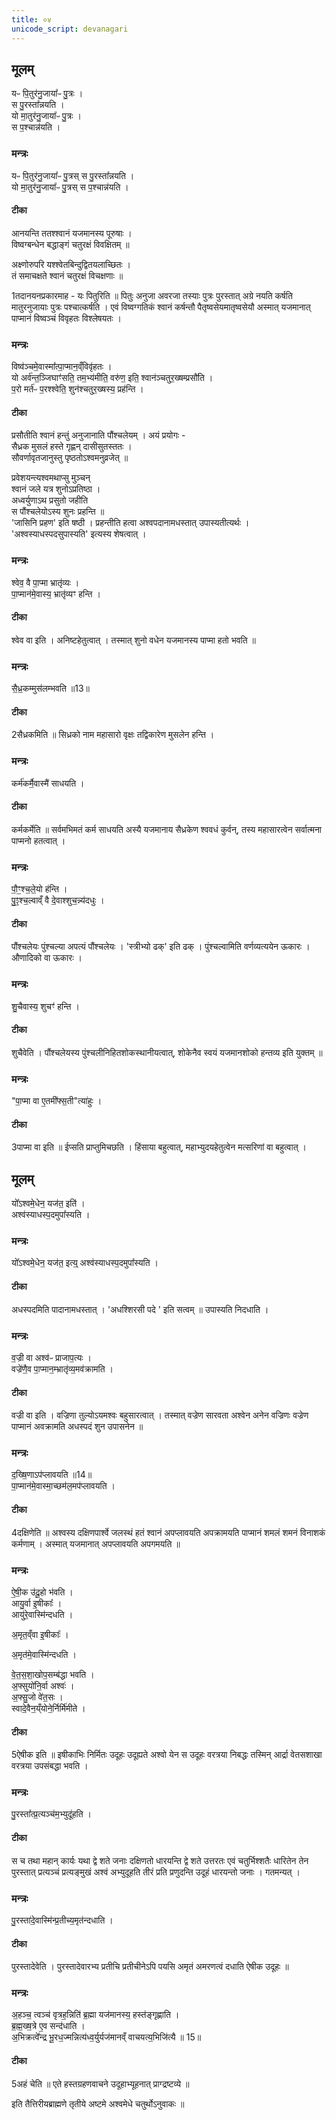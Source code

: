 ```yaml
---
title: ०४
unicode_script: devanagari
---
```


## मूलम्
यᳶ पि॒तुर॑नु॒जाया᳚ᳶ पु॒त्रः ।  
स पु॒रस्ता᳚न्नयति ।  
यो मा॒तुर॑नु॒जाया᳚ᳶ पु॒त्रः ।  
स प॒श्चान्न॑यति ।  

### मन्त्रः
यᳶ पि॒तुर॑नु॒जाया᳚ᳶ पु॒त्रस् स पु॒रस्ता᳚न्नयति ।  
यो मा॒तुर॑नु॒जाया᳚ᳶ पु॒त्रस् स प॒श्चान्न॑यति ।  



#### टीका
आनयन्ति ततश्श्वानं यजमानस्य पूरुषाः ।  
विष्वग्बन्धेन बद्धाङ्गं चतुरक्षं विवक्षितम् ॥   


अक्ष्णोरुपरि यश्श्वेतबिन्दुद्वितयलाच्छितः ।  
तं समाचक्षते श्वानं चतुरक्षं विचक्षणाः ॥   


1तदानयनप्रकारमाह - यः पितुरिति ॥ पितुः अनुजा अवरजा तस्याः पुत्रः पुरस्तात् अग्रे नयति कर्षति मातुरनुजायाः पुत्रः पश्चात्कर्षति । एवं विष्वग्गतिकं श्वानं कर्षन्तौ पैतृष्वसेयमातृष्वसेयौ अस्मात् यजमानात् पाप्मानं विष्वञ्चं विवृहतः विश्लेषयतः ।  

### मन्त्रः
विष्व॑ञ्चमे॒वास्मा᳚त्पा॒प्मान॒व्ँविवृ॑हतः ।  
यो अर्व॑न्त॒ञ्जिघाꣳ॑सति॒ तम॒भ्य॑मीति॒ वरु॑ण॒ इति॒ श्वान॑ञ्चतुर॒ख्षम्प्रसौ॑ति ।  
प॒रो मर्त॑ᳶ प॒रश्श्वेति॒ शुन॑श्चतुर॒ख्षस्य॒ प्रह॑न्ति ।  
#### टीका

प्रसौतीति श्वानं हन्तुं अनुजानाति पौंश्चलेयम् । अयं प्रयोगः -   
सैध्रक मुसलं हस्ते गृह्णन् दासीसुतस्ततः ।  
सौवर्णावृतजानुस्तु पृष्ठतोऽश्वमनुव्रजेत् ॥  

प्रवेशयन्त्यश्वमथाप्सु मुञ्चन्  
श्वानं जले यत्र शुनोऽप्रतिष्ठा ।  
अध्वर्युणाऽथ प्रसुतो जहीति   
स पौंश्चलेयोऽस्य शुनः प्रहन्ति ॥   
'जासिनि प्रहण' इति षष्ठी । प्रहन्तीति हत्वा अश्वपदानामधस्तात् उपास्यतीत्यर्थः । 'अश्वस्याधस्पदसुपास्यति' इत्यस्य शेषत्वात् ।  
### मन्त्रः
श्वेव॒ वै पा॒प्मा भ्रातृ॑व्यः ।  
पा॒प्मान॑मे॒वास्य॒ भ्रातृ॑व्यꣳ हन्ति ।  
#### टीका
श्वेव वा इति । अनिष्टहेतुत्वात् । तस्मात् शुनो वधेन यजमानस्य पाप्मा हतो भवति ॥
### मन्त्रः
सै॒ध्र॒कम्मुस॑लम्भवति ॥13॥  

#### टीका

2सैध्रकमिति ॥ सिध्रको नाम महासारो वृक्षः तद्विकारेण मुसलेन हन्ति ।  
### मन्त्रः
कर्म॑कर्मै॒वास्मै॑ साधयति ।  

#### टीका
कर्मकर्मेति ॥ सर्वमभिमतं कर्म साधयति अस्यै यजमानाय सैध्रकेण श्ववधं कुर्वन्, तस्य महासारत्वेन सर्वात्मना पाप्मनो हतत्वात् ।  
### मन्त्रः
पौ॒ꣳ॒श्च॒ले॒यो ह॑न्ति ।  
पु॒ꣵ॒श्च॒ल्वाव्ँ वै दे॒वाश्शुच॒न्न्य॑दधुः ।  

#### टीका
पौंश्चलेयः पुंश्चल्या अपत्यं पौंश्चलेयः । 'स्त्रीभ्यो ढक्' इति ढक् । पुंश्चल्वामिति वर्णव्यत्ययेन ऊकारः । औणादिको वा ऊकारः ।  
### मन्त्रः
शु॒चैवास्य॒ शुचꣳ॑ हन्ति ।  

#### टीका
शुचैवेति । पौंश्चलेयस्य पुंश्चलीनिहितशोकस्थानीयत्वात्, शोकेनैव स्वयं यजमानशोको हन्तव्य इति युक्तम् ॥
### मन्त्रः
"पा॒प्मा वा ए॒तमी᳚फ्स॒ती"त्या॑हुः ।  
#### टीका
3पाप्मा वा इति ॥ ईप्सति प्राप्तुमिचछति । हिंसाया बहुत्वात्, महाभ्युदयहेतुत्वेन मत्सरिणां वा बहुत्वात् ।  
## मूलम्

यो᳚ऽश्वमे॒धेन॒ यज॑त॒ इति॑ ।  
अश्व॑स्याधस्प॒दमुपा᳚स्यति ।  
### मन्त्रः
यो᳚ऽश्वमे॒धेन॒ यज॑त॒ इत्य्॒ अश्व॑स्याधस्प॒दमुपा᳚स्यति ।  
#### टीका

अधस्पदमिति पादानामधस्तात् । 'अधश्शिरसी पदे ' इति सत्वम् ॥ उपास्यति निदधाति ।  
### मन्त्रः
व॒ज्री वा अश्व॑ᳶ प्राजाप॒त्यः ।  
वज्रे॑णै॒व पा॒प्मान॒म्भ्रातृ॑व्य॒मव॑क्रामति ।  

#### टीका

वज्री वा इति । वज्रिणा तुल्योऽयमश्वः बहुसारत्वात् । तस्मात् वज्रेण सारवता अश्वेन अनेन वज्रिणः वज्रेण पाप्मानं अवक्रामति अधस्पदं शुन उपासनेन ॥
### मन्त्रः
द॒ख्षि॒णाऽप॑प्लावयति ॥14॥  
पा॒प्मान॑मे॒वास्मा॒च्छम॑ल॒मप॑प्लावयति ।  
#### टीका

4दक्षिणेति ॥ अश्वस्य दक्षिणपार्श्वे जलस्थं हतं श्वानं अपप्लावयति अपक्रामयति पाप्मानं शमलं शमनं विनाशकं कर्मणाम् । अस्मात् यजमानात् अपप्लावयति अपगमयति ॥

### मन्त्रः
ऐ॒षी॒क उ॑दू॒हो भ॑वति ।  
आयु॒र्वा इ॒षीकाः᳚ ।  
आयु॑रे॒वास्मि॑न्दधति ।  


अ॒मृत॒व्ँवा इ॒षीकाः᳚ ।  

अ॒मृत॑मे॒वास्मि॑न्दधति ।  

वे॒त॒स॒शा॒खोप॒सम्ब॑द्धा भवति ।  
अ॒फ्सुयो॑नि॒र्वा अश्वः॑ ।  
अ॒फ्सु॒जो वे॑त॒सः ।  
स्वादे॒वैन॒य्ँयोने॒र्निर्मि॑मीते ।  

#### टीका

5ऐषीक इति ॥ इषीकाभिः निर्मितः उदूहः उदूह्यते अश्वो येन स उदूहः वरत्रया निबद्धः तस्मिन् आर्द्रा वेतसशाखा वरत्रया उपसंबद्धा भवति ।  
### मन्त्रः

पु॒रस्ता᳚त्प्र॒त्यञ्च॑म॒भ्युदू॑हति ।  

#### टीका

स च तथा महान् कार्यः यथा द्वे शते जनाः दक्षिणतो धारयन्ति द्वे शते उत्तरतः एवं चतुर्भिश्शतैः धारितेन तेन पुरस्तात् प्रत्यञ्चं प्रत्यङ्मुखं अश्वं अभ्युदूहति तीरं प्रति प्रणुदन्ति उदूहं धारयन्तो जनाः । गतमन्यत् ।  
### मन्त्रः
पु॒रस्ता॑दे॒वास्मि॑न्प्र॒तीच्य॒मृत॑न्दधाति ।  

#### टीका
पुरस्तादेवेति । पुरस्तादेवारभ्य प्रतीचि प्रतीचीनेऽपि पयसि अमृतं अमरणत्वं दधाति ऐषीक उदूहः ॥
### मन्त्रः
अ॒हञ्च॒ त्वञ्च॑ वृत्रह॒न्निति॑ ब्र॒ह्मा यज॑मानस्य॒ हस्त॑ङ्गृह्णाति ।  
ब्र॒ह्म॒ख्ष॒त्रे ए॒व सन्द॑धाति ।  
अ॒भिक्रत्वे᳚न्द्र भू॒रध॒ज्मन्नित्य॑ध्व॒र्युर्यज॑मानव्ँ वाचयत्य॒भिजि॑त्यै ॥ 15॥  
#### टीका

5अहं चेति ॥ एते हस्तग्रहणवाचने उदूहाभ्यूहनात् प्राग्द्रष्टव्ये ॥


इति तैत्तिरीयब्राह्मणे तृतीये अष्टमे अश्वमेधे चतुर्थोऽनुवाकः ॥  
